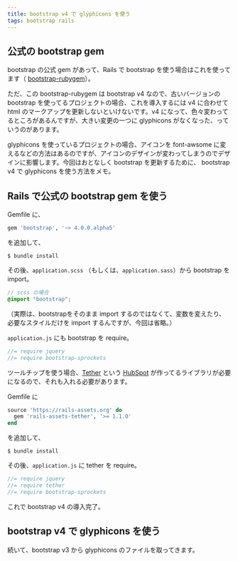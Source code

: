 ```yaml
---
title: bootstrap v4 で glyphicons を使う
tags: bootstrap rails
---
```


## 公式の bootstrap gem

bootstrap の公式 gem があって、Rails で bootstrap を使う場合はこれを使ってます（ [bootstrap-rubygem](https://github.com/twbs/bootstrap-rubygem)）。

ただ、この bootstrap-rubygem は bootstrap v4 なので、古いバージョンの bootstrap を使ってるプロジェクトの場合、これを導入するには v4 に合わせて html のマークアップを更新しないといけないです。v4 になって、色々変わってるところがあるんですが、大きい変更の一つに glyphicons がなくなった、っていうのがあります。

glyphicons を使っているプロジェクトの場合、アイコンを font-awsome に変えるなどの方法はあるのですが、アイコンのデザインが変わってしまうのでデザインに影響します。今回はおとなしく bootstrap を更新するために、 bootstrap v4 で glyphicons を使う方法をメモ。

## Rails で公式の bootstrap gem を使う

Gemfile に、

```ruby
gem 'bootstrap', '~> 4.0.0.alpha5'
```

を追加して、

```shell
$ bundle install
```

その後、`application.scss` （もしくは、`application.sass`）から bootstrap を import。

```scss
// scss の場合
@import "bootstrap";
```

（実際は、bootstrapをそのまま import するのではなくて、変数を変えたり、必要なスタイルだけを import するんですが、今回は省略。）

`application.js` にも  bootstrap を require。

```javascript
//= require jquery
//= require bootstrap-sprockets
```

ツールチップを使う場合、[Tether](http://tether.io/) という [HubSpot](http://product.hubspot.com/) が作ってるライブラリが必要になるので、それも入れる必要があります。

Gemfile に

```ruby
source 'https://rails-assets.org' do
  gem 'rails-assets-tether', '>= 1.1.0'
end
```

を追加して、

```shell
$ bundle install
```

その後、`application.js` に tether を require。

```javascript
//= require jquery
//= require tether
//= require bootstrap-sprockets
```

これで bootstrap v4 の導入完了。

## bootstrap v4 で glyphicons を使う

続いて、bootstrap v3 から glyphicons のファイルを取ってきます。
